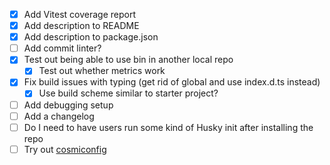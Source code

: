 - [x] Add Vitest coverage report
- [x] Add description to README
- [x] Add description to package.json
- [ ] Add commit linter?
- [x] Test out being able to use bin in another local repo
  - [x] Test out whether metrics work
- [x] Fix build issues with typing (get rid of global and use index.d.ts instead)
  - [x] Use build scheme similar to starter project?
- [ ] Add debugging setup
- [ ] Add a changelog
- [ ] Do I need to have users run some kind of Husky init after installing the repo
- [ ] Try out [cosmiconfig](https://github.com/cosmiconfig/cosmiconfig)
